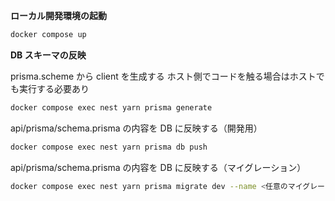 **ローカル開発環境の起動**

```bash
docker compose up
```

**DB スキーマの反映**

prisma.scheme から client を生成する
ホスト側でコードを触る場合はホストでも実行する必要あり

```bash
docker compose exec nest yarn prisma generate
```

api/prisma/schema.prisma の内容を DB に反映する（開発用）

```bash
docker compose exec nest yarn prisma db push
```

api/prisma/schema.prisma の内容を DB に反映する（マイグレーション）

```bash
docker compose exec nest yarn prisma migrate dev --name <任意のマイグレーション名>
```
